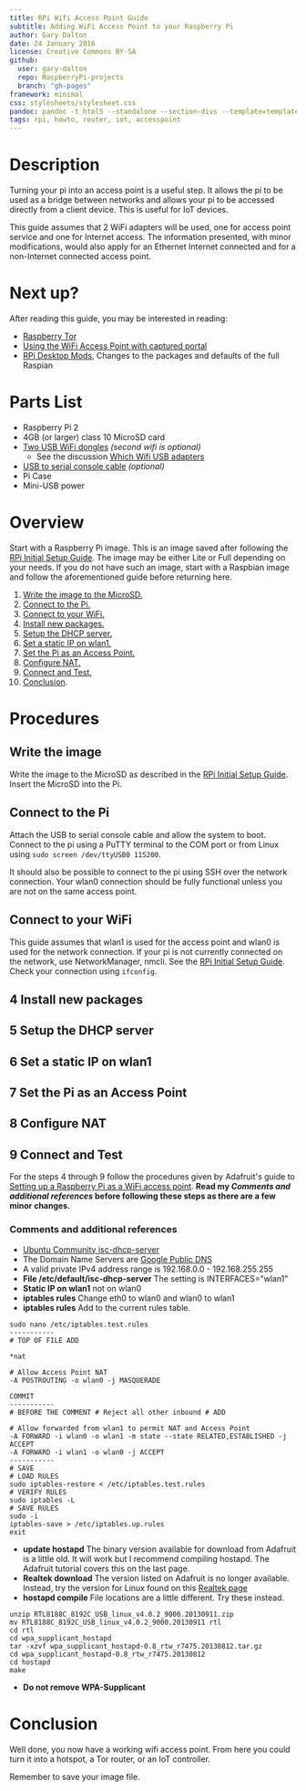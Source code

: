 ```yaml
---
title: RPi Wifi Access Point Guide
subtitle: Adding WiFi Access Point to your Raspberry Pi
author: Gary Dalton
date: 24 January 2016
license: Creative Commons BY-SA
github:
  user: gary-dalton
  repo: RaspberryPi-projects
  branch: "gh-pages"
framework: minimal
css: stylesheets/stylesheet.css
pandoc: pandoc -t html5 --standalone --section-divs --template=template_github.html rpi_wifi_ap.md -o rpi_wifi_ap.html
tags: rpi, howto, router, iot, accesspoint
---
```

# Description

Turning your pi into an access point is a useful step. It allows the pi to be used as a bridge between networks and allows your pi to be accessed directly from a client device. This is useful for IoT devices.

This guide assumes that 2 WiFi adapters will be used, one for access point service and one for Internet access. The information presented, with minor modifications, would also apply for an Ethernet Internet connected and for a non-Internet connected access point.

# Next up?

After reading this guide, you may be interested in reading:

- [Raspberry Tor](rpi_tor.html)
- [Using the WiFi Access Point with captured portal](rpi_captured_portal.html)
- [RPi Desktop Mods](rpi_gui_changes.html), Changes to the packages and defaults of the full Raspian

# Parts List

+ Raspberry Pi 2
+ 4GB (or larger) class 10 MicroSD card
+ [Two USB WiFi dongles](http://www.amazon.com/Edimax-EW-7811Un-150Mbps-Raspberry-Supports/dp/B003MTTJOY/ref=pd_bxgy_147_2) _(second wifi is optional)_
    - See the discussion [Which Wifi USB adapters](rpi_which_wifi_usb.html)
+ [USB to serial console cable](https://www.adafruit.com/product/954)  _(optional)_
+ Pi Case
+ Mini-USB power

# Overview

Start with a Raspberry Pi image. This is an image saved after following the [RPi Initial Setup Guide](rpi_initial_setup.html). The image may be either Lite or Full depending on your needs. If you do not have such an image, start with a Raspbian image and follow the aforementioned guide before returning here.

1. [Write the image to the MicroSD.](#1)
2. [Connect to the Pi.](#2)
3. [Connect to your WiFi.](#3)
4. [Install new packages.](#4)
5. [Setup the DHCP server.](#4)
6. [Set a static IP on wlan1.](#4)
7. [Set the Pi as an Access Point.](#4)
8. [Configure NAT.](#4)
9. [Connect and Test.](#4)
10. [Conclusion](#Conclusion).

# Procedures

## <a name="1"></a>Write the image

Write the image to the MicroSD as described in the [RPi Initial Setup Guide](rpi_initial_setup.html). Insert the MicroSD into the Pi.

## <a name="2"></a>Connect to the Pi

Attach the USB to serial console cable and allow the system to boot. Connect to the pi using a PuTTY terminal to the COM port or from Linux using `sudo screen /dev/ttyUSB0 115200`.

It should also be possible to connect to the pi using SSH over the network connection. Your wlan0 connection should be fully functional unless you are not on the same access point.

## <a name="3"></a>Connect to your WiFi

This guide assumes that wlan1 is used for the access point and wlan0 is used for the network connection. If your pi is not currently connected on the network, use NetworkManager, nmcli. See the [RPi Initial Setup Guide](rpi_initial_setup.html#12). Check your connection using `ifconfig`.

## <a name="4"></a>4 Install new packages
## 5 Setup the DHCP server
## 6 Set a static IP on wlan1
## 7 Set the Pi as an Access Point
## 8 Configure NAT
## 9 Connect and Test

For the steps 4 through 9 follow the procedures given by Adafruit's guide to [Setting up a Raspberry Pi as a WiFi access point](https://learn.adafruit.com/setting-up-a-raspberry-pi-as-a-wifi-access-point/install-software). **Read my _Comments and additional references_ before following these steps as there are a few minor changes.**

### Comments and additional references

- [Ubuntu Community isc-dhcp-server](https://help.ubuntu.com/community/isc-dhcp-server)
- The Domain Name Servers are [Google Public DNS](https://developers.google.com/speed/public-dns/)
- A valid private IPv4 address range is 192.168.0.0 - 192.168.255.255
- **File /etc/default/isc-dhcp-server** The setting is INTERFACES="wlan1"
- **Static IP on wlan1** not on wlan0
- **iptables rules** Change eth0 to wlan0 and wlan0 to wlan1
- **iptables rules** Add to the current rules table.

```
sudo nano /etc/iptables.test.rules
-----------
# TOP OF FILE ADD

*nat

# Allow Access Point NAT
-A POSTROUTING -o wlan0 -j MASQUERADE

COMMIT
-----------
# BEFORE THE COMMENT # Reject all other inbound # ADD

# Allow forwarded from wlan1 to permit NAT and Access Point
-A FORWARD -i wlan0 -o wlan1 -m state --state RELATED,ESTABLISHED -j ACCEPT
-A FORWARD -i wlan1 -o wlan0 -j ACCEPT
-----------
# SAVE
# LOAD RULES
sudo iptables-restore < /etc/iptables.test.rules
# VERIFY RULES
sudo iptables -L
# SAVE RULES
sudo -i
iptables-save > /etc/iptables.up.rules
exit
```

- **update hostapd** The binary version available for download from Adafruit is a little old. It will work but I recommend compiling hostapd. The Adafruit tutorial covers this on the last page.
- **Realtek download** The version listed on Adafruit is no longer available. Instead, try the version for Linux found on this [Realtek page](http://www.realtek.com.tw/downloads/downloadsView.aspx?Langid=1&PNid=21&PFid=48&Level=5&Conn=4&DownTypeID=3&GetDown=false&Downloads=true)
- **hostapd compile** File locations are a little different. Try these instead.

```
unzip RTL8188C_8192C_USB_linux_v4.0.2_9000.20130911.zip
mv RTL8188C_8192C_USB_linux_v4.0.2_9000.20130911 rtl
cd rtl
cd wpa_supplicant_hostapd
tar -xzvf wpa_supplicant_hostapd-0.8_rtw_r7475.20130812.tar.gz
cd wpa_supplicant_hostapd-0.8_rtw_r7475.20130812
cd hostapd
make
```

- **Do not remove WPA-Supplicant**

# <a name="Conclusion"></a>Conclusion

Well done, you now have a working wifi access point. From here you could turn it into a hotspot, a Tor router, or an IoT controller.

Remember to save your image file.
